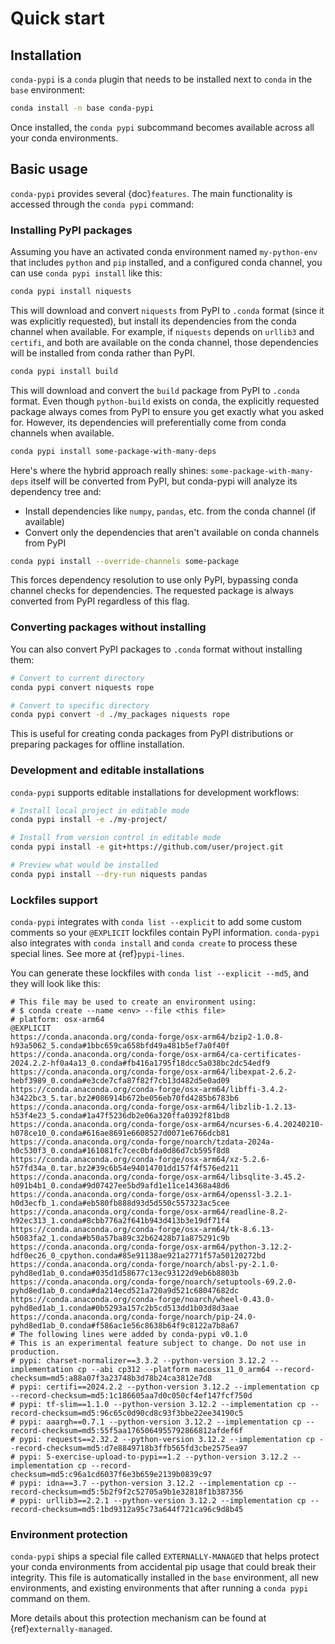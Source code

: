 # Quick start

## Installation

`conda-pypi` is a `conda` plugin that needs to be installed next to
`conda` in the `base` environment:

```bash
conda install -n base conda-pypi
```

Once installed, the `conda pypi` subcommand becomes available across all your
conda environments.

## Basic usage

`conda-pypi` provides several {doc}`features`. The main functionality is
accessed through the `conda pypi` command:

### Installing PyPI packages

Assuming you have an activated conda environment named `my-python-env` that
includes `python` and `pip` installed, and a configured conda channel, you can
use `conda pypi install` like this:

```bash
conda pypi install niquests
```

This will download and convert `niquests` from PyPI to `.conda` format
(since it was explicitly requested), but install its dependencies from
the conda channel when available. For example, if `niquests` depends on
`urllib3` and `certifi`, and both are available on the conda channel, those
dependencies will be installed from conda rather than PyPI.

```bash
conda pypi install build
```

This will download and convert the `build` package from PyPI to `.conda`
format. Even though `python-build` exists on conda, the explicitly requested
package always comes from PyPI to ensure you get exactly what you asked for.
However, its dependencies will preferentially come from conda channels when
available.

```bash
conda pypi install some-package-with-many-deps
```

Here's where the hybrid approach really shines:
`some-package-with-many-deps` itself will be converted from PyPI, but
conda-pypi will analyze its dependency tree and:
- Install dependencies like `numpy`, `pandas`, etc. from the conda channel (if
  available)
- Convert only the dependencies that aren't available on conda channels from
  PyPI

```bash
conda pypi install --override-channels some-package
```

This forces dependency resolution to use only PyPI, bypassing conda channel
checks for dependencies. The requested package is always converted from PyPI
regardless of this flag.

### Converting packages without installing

You can also convert PyPI packages to `.conda` format without installing
them:

```bash
# Convert to current directory
conda pypi convert niquests rope

# Convert to specific directory
conda pypi convert -d ./my_packages niquests rope
```

This is useful for creating conda packages from PyPI distributions or
preparing packages for offline installation.

### Development and editable installations

`conda-pypi` supports editable installations for development workflows:

```bash
# Install local project in editable mode
conda pypi install -e ./my-project/

# Install from version control in editable mode
conda pypi install -e git+https://github.com/user/project.git

# Preview what would be installed
conda pypi install --dry-run niquests pandas
```

### Lockfiles support

`conda-pypi` integrates with `conda list --explicit` to add some custom comments so your `@EXPLICIT` lockfiles contain PyPI information. `conda-pypi` also integrates with `conda install` and `conda create` to process these special lines. See more at {ref}`pypi-lines`.

You can generate these lockfiles with `conda list --explicit --md5`, and they will look like this:

```
# This file may be used to create an environment using:
# $ conda create --name <env> --file <this file>
# platform: osx-arm64
@EXPLICIT
https://conda.anaconda.org/conda-forge/osx-arm64/bzip2-1.0.8-h93a5062_5.conda#1bbc659ca658bfd49a481b5ef7a0f40f
https://conda.anaconda.org/conda-forge/osx-arm64/ca-certificates-2024.2.2-hf0a4a13_0.conda#fb416a1795f18dcc5a038bc2dc54edf9
https://conda.anaconda.org/conda-forge/osx-arm64/libexpat-2.6.2-hebf3989_0.conda#e3cde7cfa87f82f7cb13d482d5e0ad09
https://conda.anaconda.org/conda-forge/osx-arm64/libffi-3.4.2-h3422bc3_5.tar.bz2#086914b672be056eb70fd4285b6783b6
https://conda.anaconda.org/conda-forge/osx-arm64/libzlib-1.2.13-h53f4e23_5.conda#1a47f5236db2e06a320ffa0392f81bd8
https://conda.anaconda.org/conda-forge/osx-arm64/ncurses-6.4.20240210-h078ce10_0.conda#616ae8691e6608527d0071e6766dcb81
https://conda.anaconda.org/conda-forge/noarch/tzdata-2024a-h0c530f3_0.conda#161081fc7cec0bfda0d86d7cb595f8d8
https://conda.anaconda.org/conda-forge/osx-arm64/xz-5.2.6-h57fd34a_0.tar.bz2#39c6b54e94014701dd157f4f576ed211
https://conda.anaconda.org/conda-forge/osx-arm64/libsqlite-3.45.2-h091b4b1_0.conda#9d07427ee5bd9afd1e11ce14368a48d6
https://conda.anaconda.org/conda-forge/osx-arm64/openssl-3.2.1-h0d3ecfb_1.conda#eb580fb888d93d5d550c557323ac5cee
https://conda.anaconda.org/conda-forge/osx-arm64/readline-8.2-h92ec313_1.conda#8cbb776a2f641b943d413b3e19df71f4
https://conda.anaconda.org/conda-forge/osx-arm64/tk-8.6.13-h5083fa2_1.conda#b50a57ba89c32b62428b71a875291c9b
https://conda.anaconda.org/conda-forge/osx-arm64/python-3.12.2-hdf0ec26_0_cpython.conda#85e91138ae921a2771f57a50120272bd
https://conda.anaconda.org/conda-forge/noarch/absl-py-2.1.0-pyhd8ed1ab_0.conda#035d1d58677c13ec93122d9eb6b8803b
https://conda.anaconda.org/conda-forge/noarch/setuptools-69.2.0-pyhd8ed1ab_0.conda#da214ecd521a720a9d521c68047682dc
https://conda.anaconda.org/conda-forge/noarch/wheel-0.43.0-pyhd8ed1ab_1.conda#0b5293a157c2b5cd513dd1b03d8d3aae
https://conda.anaconda.org/conda-forge/noarch/pip-24.0-pyhd8ed1ab_0.conda#f586ac1e56c8638b64f9c8122a7b8a67
# The following lines were added by conda-pypi v0.1.0
# This is an experimental feature subject to change. Do not use in production.
# pypi: charset-normalizer==3.3.2 --python-version 3.12.2 --implementation cp --abi cp312 --platform macosx_11_0_arm64 --record-checksum=md5:a88a07f3a23748b3d78b24ca3812e7d8
# pypi: certifi==2024.2.2 --python-version 3.12.2 --implementation cp --record-checksum=md5:1c186605aa7d0c050cf4ef147fcf750d
# pypi: tf-slim==1.1.0 --python-version 3.12.2 --implementation cp --record-checksum=md5:96c65c0d90cd8c93f3bbe22ee34190c5
# pypi: aaargh==0.7.1 --python-version 3.12.2 --implementation cp --record-checksum=md5:55f5aa1765064955792866812afdef6f
# pypi: requests==2.32.2 --python-version 3.12.2 --implementation cp --record-checksum=md5:d7e8849718b3ffb565fd3cbe2575ea97
# pypi: 5-exercise-upload-to-pypi==1.2 --python-version 3.12.2 --implementation cp --record-checksum=md5:c96a1cd6037f6e3b659e2139b0839c97
# pypi: idna==3.7 --python-version 3.12.2 --implementation cp --record-checksum=md5:5b2f9f2c52705a9b1e32818f1b387356
# pypi: urllib3==2.2.1 --python-version 3.12.2 --implementation cp --record-checksum=md5:1bd9312a95c73a644f721ca96c9d8b45
```

### Environment protection

`conda-pypi` ships a special file called `EXTERNALLY-MANAGED` that helps
protect your conda environments from accidental pip usage that could break
their integrity. This file is automatically installed in the `base`
environment, all new environments, and existing environments that after running
a `conda pypi` command on them.

More details about this protection mechanism can be found at
{ref}`externally-managed`.
